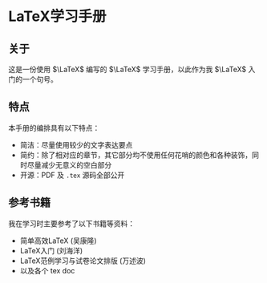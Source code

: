 # LaTeX学习手册

## 关于

这是一份使用 $\LaTeX$ 编写的 $\LaTeX$ 学习手册，以此作为我 $\LaTeX$ 入门的一个句号。

## 特点

本手册的编排具有以下特点：

* 简洁：尽量使用较少的文字表达要点
* 简约：除了相对应的章节，其它部分均不使用任何花哨的颜色和各种装饰，同时尽量减少无意义的空白部分
* 开源：PDF 及 `.tex` 源码全部公开

## 参考书籍

我在学习时主要参考了以下书籍等资料：

* 简单高效LaTeX (吴康隆)
* LaTeX入门 (刘海洋)
* LaTeX范例学习与试卷论文排版 (万述波)
* 以及各个 tex doc
